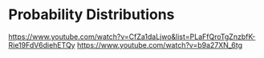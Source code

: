 # Probability Distributions

https://www.youtube.com/watch?v=CfZa1daLjwo&list=PLaFfQroTgZnzbfK-Rie19FdV6diehETQy
https://www.youtube.com/watch?v=b9a27XN_6tg
